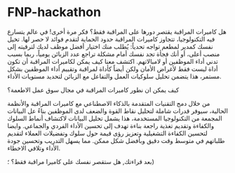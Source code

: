 # FNP-hackathon
هل كاميرات المراقبة يقتصر دورها على المراقبة فقط؟ فكر مرة أخرى! في عالم يتسارع فيه التكنولوجيا، تتجاوز كاميرات المراقبة حدود الحماية لتقدم فوائد لا حصر لها. 
تخيل نفسك كمدير لمطعم تواجه تحدياً: يُطلب منك اختيار أفضل موظف لديك لترقيته إلى منصب أعلى، أو أنك فجأة تجد نفسك أمام مشكلة تراجع عدد الزبائن يومياً، ربما بسبب تدني أداء الموظفين أو لامبالاتهم.
 اكتشف معنا كيف يمكن لكاميرات المراقبة أن تكون أداة ليست فقط لأغراض الأمان ولكن أيضاً كأداة لمراقبة وتقييم أداء الموظفين بشكل مستمر، هذا يتضمن تحليل سلوكيات العمل والتفاعل مع الزبائن لتحديد مستويات الأداء.

 كيف يمكن ان نطور كاميرات المراقبة في مجال سوق عمل الاطعمة؟

من خلال دمج التقنيات المتقدمة بالذكاء الاصطناعي مع كاميرات المراقبة والأنظمة الحالية، سيوفر قدرات شاملة لتحليل نقاط القوة والضعف لدى الموظفين بناءً عل البيانات المجمعة من التكنولوجيا المستخدمة،
هذا يشمل تحليل البيانات لاكتشاف أنماط السلوك والكفاءة وتقديم تغذية راجعة بناءة تهدف إلى تحسين الأداء الفردي والجماعي.
وايضا لتحسين الكفاءة التشغيلية وتعزيز رؤى قيمة حول سلوك وتفضيلات العملاء لتقديم طلباتهم في متوسط وقت دقيق وبأفضل شكل ممكن. مما يسهل التدريب وتحسين جودة الأداء وتلافي الاخطاء.

بعد قراءتك, هل ستقصر نفسك على 
كاميرا مراقبة فقط؟ ؛)
